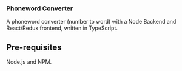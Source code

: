 ### Phoneword Converter

A phoneword converter (number to word) with a Node Backend and React/Redux frontend, written in TypeScript.

## Pre-requisites

Node.js and NPM.

